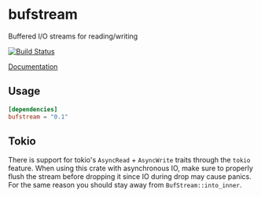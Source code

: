 bufstream
=========

Buffered I/O streams for reading/writing

[![Build Status](https://travis-ci.org/alexcrichton/bufstream.svg?branch=master)](https://travis-ci.org/alexcrichton/bufstream)

[Documentation](https://docs.rs/bufstream/)

## Usage

```toml
[dependencies]
bufstream = "0.1"
```

## Tokio

There is support for tokio's `AsyncRead` + `AsyncWrite` traits through the `tokio`
feature. When using this crate with asynchronous IO, make sure to properly flush
the stream before dropping it since IO during drop may cause panics. For the same
reason you should stay away from `BufStream::into_inner`.
